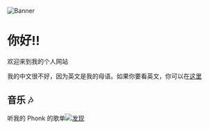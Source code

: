 ![Banner](https://camo.githubusercontent.com/b3e83470024a21f6aed1c18c1d3c148440b64d4068d78cbdbd90dff494207685/68747470733a2f2f692e696d6775722e636f6d2f4f4955305744492e706e67)

# 你好!!

欢迎来到我的个人网站

我的中文很不好，因为英文是我的母语。如果你要看英文，你可以在[这里](https://koon.dev)

## 音乐 🎶

听我的 Phonk 的歌单[![发现](https://img.shields.io/badge/发现-40%20roll-purple?style=plastic&logo=Spotify&link=https://open.spotify.com/playlist/5LPiXbNeB2Cm6DrmX1DgLZ)](https://open.spotify.com/playlist/5LPiXbNeB2Cm6DrmX1DgLZ)
